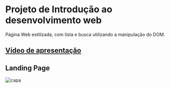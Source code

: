 # Projeto de Introdução ao desenvolvimento web

Página Web estilizada, com lista e busca utilizando a manipulação do DOM.

## [Vídeo de apresentação](https://youtu.be/OPAFVLMZ8PM)

## Landing Page

![capa](https://github.com/labenuexercicios/projeto-intro-web/assets/95080358/d0657647-2861-4c9d-aecb-b5c08299e67e)










